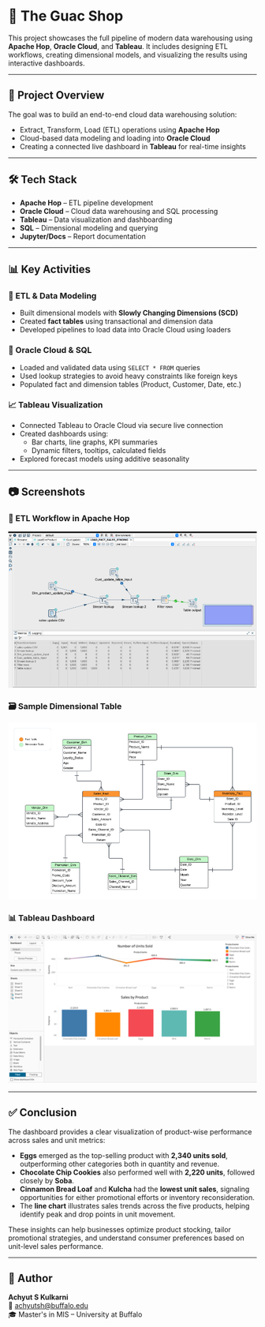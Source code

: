 # 🥑 The Guac Shop

This project showcases the full pipeline of modern data warehousing using **Apache Hop**, **Oracle Cloud**, and **Tableau**. It includes designing ETL workflows, creating dimensional models, and visualizing the results using interactive dashboards.

---

## 🧠 Project Overview

The goal was to build an end-to-end cloud data warehousing solution:
- Extract, Transform, Load (ETL) operations using **Apache Hop**
- Cloud-based data modeling and loading into **Oracle Cloud**
- Creating a connected live dashboard in **Tableau** for real-time insights

---

## 🛠 Tech Stack

- **Apache Hop** – ETL pipeline development
- **Oracle Cloud** – Cloud data warehousing and SQL processing
- **Tableau** – Data visualization and dashboarding
- **SQL** – Dimensional modeling and querying
- **Jupyter/Docs** – Report documentation

---

## 📊 Key Activities

### 🔄 ETL & Data Modeling
- Built dimensional models with **Slowly Changing Dimensions (SCD)**
- Created **fact tables** using transactional and dimension data
- Developed pipelines to load data into Oracle Cloud using loaders

### 🧪 Oracle Cloud & SQL
- Loaded and validated data using `SELECT * FROM` queries
- Used lookup strategies to avoid heavy constraints like foreign keys
- Populated fact and dimension tables (Product, Customer, Date, etc.)

### 📈 Tableau Visualization
- Connected Tableau to Oracle Cloud via secure live connection
- Created dashboards using:
  - Bar charts, line graphs, KPI summaries
  - Dynamic filters, tooltips, calculated fields
- Explored forecast models using additive seasonality

---

## 📷 Screenshots

### 📌 ETL Workflow in Apache Hop
![ETL Pipeline](etl-pipeline.png)

### 🗃 Sample Dimensional Table
![Dim_Product](dimensional-model.png)

### 📊 Tableau Dashboard
![Tableau Dashboard](Dashboard.png)

---

## ✅ Conclusion

The dashboard provides a clear visualization of product-wise performance across sales and unit metrics:

- **Eggs** emerged as the top-selling product with **2,340 units sold**, outperforming other categories both in quantity and revenue.
- **Chocolate Chip Cookies** also performed well with **2,220 units**, followed closely by **Soba**.
- **Cinnamon Bread Loaf** and **Kulcha** had the **lowest unit sales**, signaling opportunities for either promotional efforts or inventory reconsideration.
- The **line chart** illustrates sales trends across the five products, helping identify peak and drop points in unit movement.

These insights can help businesses optimize product stocking, tailor promotional strategies, and understand consumer preferences based on unit-level sales performance.


---

## 👤 Author

**Achyut S Kulkarni**  
📧 achyutsh@buffalo.edu  
🎓 Master's in MIS – University at Buffalo

